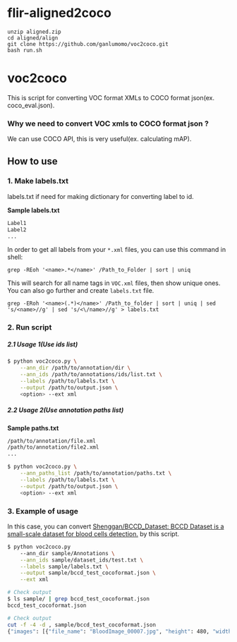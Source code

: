 # flir-aligned2coco

```
unzip aligned.zip
cd aligned/align
git clone https://github.com/ganlumomo/voc2coco.git
bash run.sh
```

# voc2coco

This is script for converting VOC format XMLs to COCO format json(ex. coco_eval.json).

### Why we need to convert VOC xmls to COCO format json ?

We can use COCO API, this is very useful(ex. calculating mAP).

## How to use

### 1. Make labels.txt

labels.txt if need for making dictionary for converting label to id.

**Sample labels.txt**

```txt
Label1
Label2
...
```

In order to get all labels from your `*.xml` files, you can use this command in shell:

```
grep -REoh '<name>.*</name>' /Path_to_Folder | sort | uniq
```

This will search for all name tags in `VOC.xml` files, then show unique ones. You can also go further and create `labels.txt` file. 

```
grep -ERoh '<name>(.*)</name>' /Path_to_folder | sort | uniq | sed 's/<name>//g' | sed 's/<\/name>//g' > labels.txt
```


### 2. Run script

##### 2.1 Usage 1(Use ids list)

```bash
$ python voc2coco.py \
    --ann_dir /path/to/annotation/dir \
    --ann_ids /path/to/annotations/ids/list.txt \
    --labels /path/to/labels.txt \
    --output /path/to/output.json \
    <option> --ext xml
```

##### 2.2 Usage 2(Use annotation paths list)

**Sample paths.txt**

```txt
/path/to/annotation/file.xml
/path/to/annotation/file2.xml
...
```

```bash
$ python voc2coco.py \
    --ann_paths_list /path/to/annotation/paths.txt \
    --labels /path/to/labels.txt \
    --output /path/to/output.json \
    <option> --ext xml
```

### 3. Example of usage

In this case, you can convert [Shenggan/BCCD_Dataset: BCCD Dataset is a small-scale dataset for blood cells detection.](https://github.com/Shenggan/BCCD_Dataset) by this script.

```bash
$ python voc2coco.py
    --ann_dir sample/Annotations \
    --ann_ids sample/dataset_ids/test.txt \
    --labels sample/labels.txt \
    --output sample/bccd_test_cocoformat.json \
    --ext xml

# Check output
$ ls sample/ | grep bccd_test_cocoformat.json
bccd_test_cocoformat.json

# Check output
cut -f -4 -d , sample/bccd_test_cocoformat.json
{"images": [{"file_name": "BloodImage_00007.jpg", "height": 480, "width": 640, "id": "BloodImage_00007"}
```
